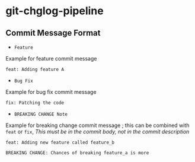 # git-chglog-pipeline

## Commit Message Format

* `Feature` 

Example for feature commit message

```code
feat: Adding feature A
```

* `Bug Fix`

Example for bug fix commit message

```code
fix: Patching the code
```

* `BREAKING CHANGE Note`

Example for breaking change commit message ; this can be combined with `feat` or `fix`, _This must be in the commit body, not in the commit description_

```code
feat: Adding new feature called feature_b

BREAKING CHANGE: Chances of breaking feature_a is more
```